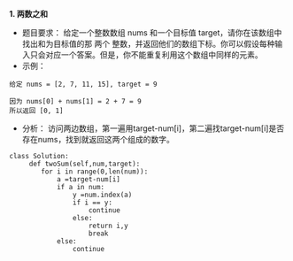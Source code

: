 **1. 两数之和**

 
 	

 - 题目要求：
 给定一个整数数组 nums 和一个目标值 target，请你在该数组中找出和为目标值的那 两个 整数，并返回他们的数组下标。你可以假设每种输入只会对应一个答案。但是，你不能重复利用这个数组中同样的元素。
 - 示例：

```
给定 nums = [2, 7, 11, 15], target = 9

因为 nums[0] + nums[1] = 2 + 7 = 9
所以返回 [0, 1]
```

 - 分析：
 访问两边数组，第一遍用target-num[i]，第二遍找target-num[i]是否存在nums，找到就返回这两个组成的数字。
 

```
class Solution:
     def twoSum(self,num,target):
        for i in range(0,len(num)):
            a =target-num[i]
            if a in num:
                y =num.index(a)
                if i == y:
                    continue
                else:
                    return i,y
                    break
            else:
                continue
```